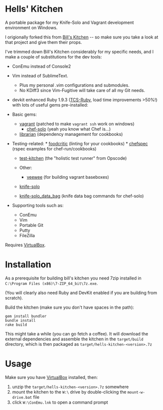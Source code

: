Hells' Kitchen
==============

A portable package for my Knife-Solo and Vagrant development environment on Windows.  

I origionally forked this from [Bill's Kitchen](https://github.com/tknerr/bills-kitchen) -- so make sure you take a look at that project and give them their props. 

I've trimmed down Bill's Kitchen considerably for my specific needs, and I make a couple of substitutions for the dev tools:
  * ConEmu instead of Console2
  * Vim instead of SublimeText.
    * Plus my personal .vim configurations and submodules.
    * No KDiff3 since Vim-Fugitive will take care of all my Git needs.
  
  * devkit enhanced Ruby 1.9.3 ([TCS-Ruby](https://github.com/thecodeshop/ruby/wiki/Downloads), load time improvements >50%!) with lots of useful gems pre-installed:
 
  * Basic gems:
 	  * [vagrant](http://vagrantup.com/) (patched to make `vagrant ssh` work on windows)
 		 * [chef-solo](http://www.opscode.com/chef/) (yeah you know what Chef is...)
    * [librarian](https://github.com/applicationsonline/librarian) (dependency management for cookbooks)
    
  * Testing-related:
 		 * [foodcritic](https://github.com/acrmp/foodcritic) (linting for your cookbooks)
 		 * [chefspec](https://github.com/acrmp/chefspec) (rspec examples for chef-run/cookbooks)
    * [test-kitchen](https://github.com/opscode/test-kitchen) (the "holistic test runner" from Opscode)

 	* Other:
 		 * [veewee](https://github.com/jedi4ever/veewee) (for building vagrant baseboxes)
    * [knife-solo](https://github.com/matschaffer/knife-solo)
    * [knife-solo_data_bag](https://github.com/thbishop/knife-solo_data_bag) (knife data bag commands for chef-solo)

  * Supporting tools such as:
 	  * ConEmu
    * Vim
    * Portable Git
    * Putty
    * FileZilla

Requires [VirtualBox](https://www.virtualbox.org/wiki/Downloads).


Installation
============

As a prerequisite for building bill's kitchen you need 7zip installed in `C:\Program Files (x86)\7-ZIP_64_bit\7z.exe`. 

(You will clearly also need Ruby and DevKit enabled if you are building from scratch).

Build the kitchen (make sure you don't have spaces in the path):

```
gem install bundler
bundle install
rake build
```

This might take a while (you can go fetch a coffee). It will download the external dependencies and assemble the kitchen in the `target/build` directory, which is then packaged as `target/hells-kitchen-<version>.7z`


Usage
=====

Make sure you have  [VirtualBox](https://www.virtualbox.org/wiki/Downloads) installed, then:

1. unzip the `target/hells-kitchen-<version>.7z` somewhere
1. mount the kitchen to the `W:\` drive by double-clicking the `mount-w-drive.bat` file
1. click `W:\ConEmu.lnk` to open a command prompt
